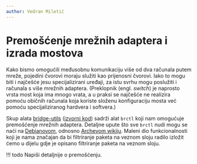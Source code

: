 ```yaml
---
author: Vedran Miletić
---
```


# Premošćenje mrežnih adaptera i izrada mostova

Kako bismo omogućili međusobnu komunikaciju više od dva računala putem mreže, pojedini čvorovi moraju služiti kao prijenosni čvorovi. Iako to mogu biti i najčešće jesu specijalizirani uređaji, za istu svrhu mogu poslužiti i računala s više mrežnih adaptera. (Preklopnik (engl. *switch*) je naprosto vrsta most koja ima mnogo vrata, a u praksi se najčešće ne realizira pomoću običnih računala koja koriste složenu konfiguraciju mosta već pomoću specijaliziranog hardvera i softvera.)

Skup alata [bridge-utils](https://wiki.linuxfoundation.org/networking/bridge) ([izvorni kod](https://git.kernel.org/pub/scm/linux/kernel/git/shemminger/bridge-utils.git/)) sadrži alat `brctl` koji nam omogućuje premošćenje mrežnih adaptera. Detaljne upute što sve `brctl` nudi mogu se naći na [Debianovom](https://wiki.debian.org/BridgeNetworkConnections), odnosno [Archevom wikiju](https://wiki.archlinux.org/index.php/Network_bridge). Maleni dio funkcionalnosti koji je nama značajan da bi filtriranje paketa na veznom sloju radilo izložit ćemo u dijelu gdje je opisano filtriranje paketa na veznom sloju.

!!! todo
    Napiši detaljnije o premošćenju.
